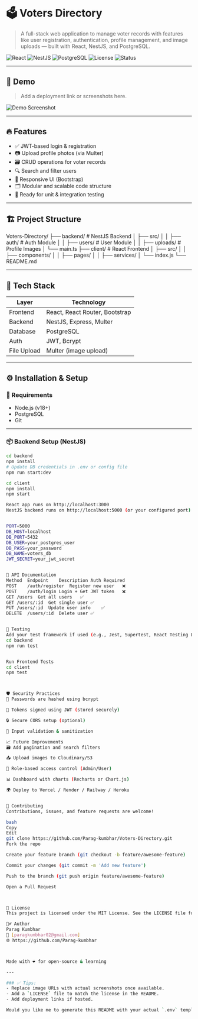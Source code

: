 # 🗳️ Voters Directory

> A full-stack web application to manage voter records with features like user registration, authentication, profile management, and image uploads — built with React, NestJS, and PostgreSQL.

![React](https://img.shields.io/badge/Frontend-React-blue)
![NestJS](https://img.shields.io/badge/Backend-NestJS-red)
![PostgreSQL](https://img.shields.io/badge/Database-PostgreSQL-blue)
![License](https://img.shields.io/badge/License-MIT-green)
![Status](https://img.shields.io/badge/Status-Active-success)

---

## 📸 Demo

> Add a deployment link or screenshots here.

![Demo Screenshot](https://via.placeholder.com/800x400.png?text=Project+UI+Screenshot)

---

## 🔥 Features

- ✅ JWT-based login & registration
- 📷 Upload profile photos (via Multer)
- 🗃️ CRUD operations for voter records
- 🔍 Search and filter users
- 📱 Responsive UI (Bootstrap)
- 🗂️ Modular and scalable code structure
- 🧪 Ready for unit & integration testing

---

## 🏗️ Project Structure

Voters-Directory/
├── backend/ # NestJS Backend
│ ├── src/
│ │ ├── auth/ # Auth Module
│ │ ├── users/ # User Module
│ │ ├── uploads/ # Profile Images
│ └── main.ts
├── client/ # React Frontend
│ ├── src/
│ │ ├── components/
│ │ ├── pages/
│ │ ├── services/
│ └── index.js
└── README.md


---

## 🧰 Tech Stack

| Layer       | Technology                     |
|-------------|--------------------------------|
| Frontend    | React, React Router, Bootstrap |
| Backend     | NestJS, Express, Multer        |
| Database    | PostgreSQL                     |
| Auth        | JWT, Bcrypt                    |
| File Upload | Multer (image upload)          |

---

## ⚙️ Installation & Setup

### 🧪 Requirements
- Node.js (v18+)
- PostgreSQL
- Git

---

### 📦 Backend Setup (NestJS)

```bash
cd backend
npm install
# Update DB credentials in .env or config file
npm run start:dev

cd client
npm install
npm start

React app runs on http://localhost:3000
NestJS backend runs on http://localhost:5000 (or your configured port)


PORT=5000
DB_HOST=localhost
DB_PORT=5432
DB_USER=your_postgres_user
DB_PASS=your_password
DB_NAME=voters_db
JWT_SECRET=your_jwt_secret


🚀 API Documentation
Method	Endpoint	Description	Auth Required
POST	/auth/register	Register new user	❌
POST	/auth/login	Login + Get JWT token	❌
GET	/users	Get all users	✅
GET	/users/:id	Get single user	✅
PUT	/users/:id	Update user info	✅
DELETE	/users/:id	Delete user	✅


🧪 Testing
Add your test framework if used (e.g., Jest, Supertest, React Testing Library)
cd backend
npm run test


Run Frontend Tests
cd client
npm test



🛡️ Security Practices
🔐 Passwords are hashed using bcrypt

🔐 Tokens signed using JWT (stored securely)

🔒 Secure CORS setup (optional)

🧼 Input validation & sanitization

📈 Future Improvements
🗃️ Add pagination and search filters

📤 Upload images to Cloudinary/S3

👥 Role-based access control (Admin/User)

📊 Dashboard with charts (Recharts or Chart.js)

🌍 Deploy to Vercel / Render / Railway / Heroku


🤝 Contributing
Contributions, issues, and feature requests are welcome!

bash
Copy
Edit
git clone https://github.com/Parag-kumbhar/Voters-Directory.git
Fork the repo

Create your feature branch (git checkout -b feature/awesome-feature)

Commit your changes (git commit -m 'Add new feature')

Push to the branch (git push origin feature/awesome-feature)

Open a Pull Request



📄 License
This project is licensed under the MIT License. See the LICENSE file for details.

🙋‍♂️ Author
Parag Kumbhar
📧 [paragkumbhar02@gmail.com]
🌐 https://github.com/Parag-kumbhar



Made with ❤️ for open-source & learning

---

### ✅ Tips:
- Replace image URLs with actual screenshots once available.
- Add a `LICENSE` file to match the license in the README.
- Add deployment links if hosted.

Would you like me to generate this README with your actual `.env` template and project-specific APIs?
